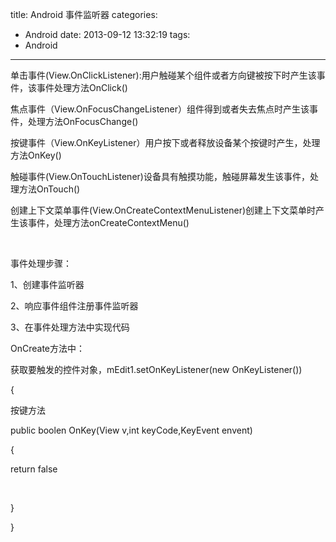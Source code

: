 title: Android 事件监听器
categories:
  - Android
date: 2013-09-12 13:32:19
tags:
  - Android
---

单击事件(View.OnClickListener):用户触碰某个组件或者方向键被按下时产生该事件，该事件处理方法OnClick()

焦点事件（View.OnFocusChangeListener）组件得到或者失去焦点时产生该事件，处理方法OnFocusChange()

按键事件（View.OnKeyListener）用户按下或者释放设备某个按键时产生，处理方法OnKey()

触碰事件(View.OnTouchListener)设备具有触摸功能，触碰屏幕发生该事件，处理方法OnTouch()

创建上下文菜单事件(View.OnCreateContextMenuListener)创建上下文菜单时产生该事件，处理方法onCreateContextMenu()

&nbsp;

事件处理步骤：

1、创建事件监听器

2、响应事件组件注册事件监听器

3、在事件处理方法中实现代码

OnCreate方法中：

获取要触发的控件对象，mEdit1.setOnKeyListener(new OnKeyListener())

{

按键方法

public boolen OnKey(View v,int keyCode,KeyEvent envent)

{

return false

&nbsp;

}

}

&nbsp;

&nbsp;
